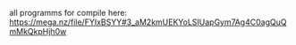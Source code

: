 all programms for compile here: https://mega.nz/file/FYIxBSYY#3_aM2kmUEKYoLSIUapGym7Ag4C0agQuQmMkQkpHjh0w
